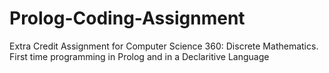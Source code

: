 # Prolog-Coding-Assignment

Extra Credit Assignment for Computer Science 360: Discrete Mathematics.
First time programming in Prolog and in a Declaritive Language
